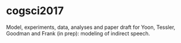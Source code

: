 # cogsci2017

Model, experiments, data, analyses and paper draft for Yoon, Tessler, Goodman and Frank (in prep): modeling of indirect speech.

